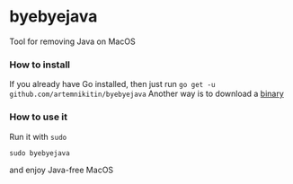 # byebyejava
Tool for removing Java on MacOS

### How to install
If you already have Go installed, then just run
`go get -u github.com/artemnikitin/byebyejava`
Another way is to download a [binary](https://github.com/artemnikitin/byebyejava/releases/download/0.1/byebyejava)    

### How to use it
Run it with `sudo`
```
sudo byebyejava
```
and enjoy Java-free MacOS
